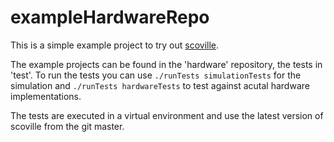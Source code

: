 # exampleHardwareRepo
This is a simple example project to try out [scoville](https://github.com/JustgeekDE/scoville).

The example projects can be found in the 'hardware' repository, the tests in 'test'. To run the tests you can use `./runTests simulationTests` for the simulation and `./runTests hardwareTests` to test against acutal hardware implementations.

The tests are executed in a virtual environment and use the latest version of scoville from the git master.


